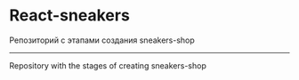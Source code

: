 # React-sneakers


Репозиторий с этапами создания sneakers-shop

---

Repository with the stages of creating sneakers-shop
